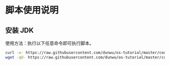 # 脚本使用说明

## 安装 JDK

使用方法：执行以下任意命令即可执行脚本。

```sh
curl -o- https://raw.githubusercontent.com/dunwu/os-tutorial/master/codes/linux/ops/service/jdk/install-jdk8.sh | bash
wget -qO- https://raw.githubusercontent.com/dunwu/os-tutorial/master/codes/linux/ops/service/jdk/install-jdk8.sh | bash
```
